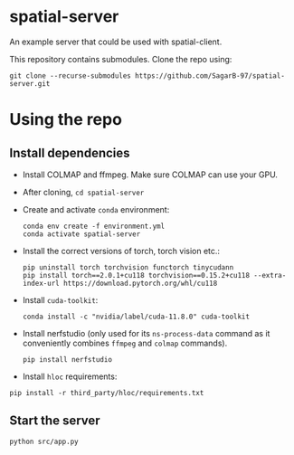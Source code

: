 # spatial-server

An example server that could be used with spatial-client.

This repository contains submodules. Clone the repo using:
```
git clone --recurse-submodules https://github.com/SagarB-97/spatial-server.git
```

# Using the repo

## Install dependencies

- Install COLMAP and ffmpeg. Make sure COLMAP can use your GPU.
- After cloning, `cd spatial-server` 
- Create and activate `conda` environment: 

    ```
    conda env create -f environment.yml
    conda activate spatial-server
    ```
- Install the correct versions of torch, torch vision etc.: 
    ```
    pip uninstall torch torchvision functorch tinycudann
    pip install torch==2.0.1+cu118 torchvision==0.15.2+cu118 --extra-index-url https://download.pytorch.org/whl/cu118
    ```
- Install `cuda-toolkit`:
    ```
    conda install -c "nvidia/label/cuda-11.8.0" cuda-toolkit
    ```
- Install nerfstudio (only used for its `ns-process-data` command as it conveniently combines `ffmpeg` and `colmap` commands).
    ```
    pip install nerfstudio
    ```
- Install `hloc` requirements: 
```
pip install -r third_party/hloc/requirements.txt
```


## Start the server
```
python src/app.py
```
